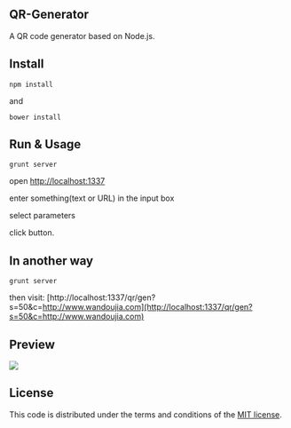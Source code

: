 QR-Generator
----

A QR code generator based on Node.js.

Install
----
`npm install`

and

`bower install`

Run & Usage
----
`grunt server`

open [http://localhost:1337](http://localhost:1337)

enter something(text or URL) in the input box

select parameters

click button.


In another way
----
`grunt server`

then visit:
[http://localhost:1337/qr/gen?s=50&c=http://www.wandoujia.com](http://localhost:1337/qr/gen?s=50&c=http://www.wandoujia.com)


Preview
----
![](http://ww2.sinaimg.cn/large/ed133892gw1eek88j6532j20le0hraay.jpg)




License
----
This code is distributed under the terms and conditions of the [MIT license](LICENSE).